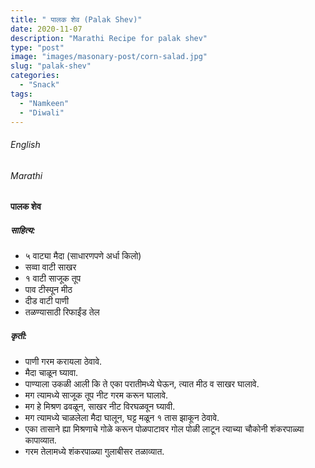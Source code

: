 ```yaml
---
title: " पालक शेव (Palak Shev)"
date: 2020-11-07
description: "Marathi Recipe for palak shev"
type: "post"
image: "images/masonary-post/corn-salad.jpg"
slug: "palak-shev"
categories: 
  - "Snack"
tags:
  - "Namkeen"
  - "Diwali"
---
```


###### English






###### Marathi


####  पालक शेव


##### साहित्य:

- ५ वाट्या मैदा (साधारणपणे अर्धा किलो)
- सव्वा वाटी साखर 
- १ वाटी साजूक तूप 
- पाव टीस्पून मीठ 
- दीड वाटी पाणी 
- तळण्यासाठी रिफाईंड तेल 

##### कृती: 


- पाणी गरम करायला ठेवावे. 
- मैदा चाळून घ्यावा. 
- पाण्याला उकळी आली कि ते एका परातीमध्ये घेऊन, त्यात मीठ व साखर घालावे. 
- मग त्यामध्ये साजूक तूप नीट गरम करून घालावे. 
- मग हे मिश्रण ढवळून, साखर नीट विरघळवून घ्यावी. 
- मग त्यामध्ये चाळलेला मैदा घालून, घट्ट मळून १ तास झाकून ठेवावे. 
- एका तासाने ह्या मिश्रणाचे गोळे करून पोळपाटावर गोल पोळी लाटून त्याच्या चौकोनी शंकरपाळ्या कापाव्यात. 
- गरम तेलामध्ये शंकरपाळ्या गुलाबीसर तळाव्यात. 

